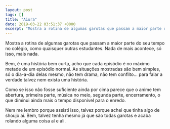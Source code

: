 ```yaml
---
layout: post
tags: []
title: "Aiura"
date: 2019-03-22 03:51:37 +0000
excerpt: "Mostra a rotina de algumas garotas que passam a maior parte do seu tempo no colégio, como quaisquer outras estudantes. Nada de mais..."
---
```


Mostra a rotina de algumas garotas que passam a maior parte do seu tempo no colégio, como quaisquer outras estudantes. Nada de mais acontece, só isso, mais nada.

Bem, é uma história bem curta, acho que cada episódio é no máximo metade de um episódio normal. As situações mostradas são bem simples, só o dia-a-dia delas mesmo, não tem drama, não tem conflito... para falar a verdade talvez nem exista uma história.

Como se isso não fosse suficiente ainda por cima parece que o anime tem abertura, primeira parte, música no meio, segunda parte, encerramento, o que diminui ainda mais o tempo disponível para o enredo.

Nem me lembro porque assisti isso, talvez porque achei que tinha algo de shoujo ai. Bem, talvez tenha mesmo já que são todas garotas e acaba rolando alguma coisa aí e ali.